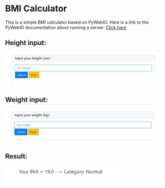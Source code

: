 <h1>BMI Calculator</h1>
<p>This is a simple BMI calculator based on PyWebIO. 
Here is a link to the PyWebIO documentation about running a server: <a href="https://pywebio.readthedocs.io/en/latest/guide.html#run-application"><u>Click here</u></a></p>
<h2>Height input:</h2>
<img src="https://raw.githubusercontent.com/CodingPawn/bmi-calculator/main/height.jpg">
<h2>Weight input:</h2>
<img src="https://raw.githubusercontent.com/CodingPawn/bmi-calculator/main/weight.jpg">
<h2>Result:</h2>
<img src="https://raw.githubusercontent.com/CodingPawn/bmi-calculator/main/result.jpg">

